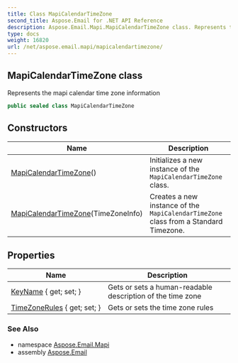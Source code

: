 ```yaml
---
title: Class MapiCalendarTimeZone
second_title: Aspose.Email for .NET API Reference
description: Aspose.Email.Mapi.MapiCalendarTimeZone class. Represents the mapi calendar time zone information
type: docs
weight: 16820
url: /net/aspose.email.mapi/mapicalendartimezone/
---
```

## MapiCalendarTimeZone class

Represents the mapi calendar time zone information

```csharp
public sealed class MapiCalendarTimeZone
```

## Constructors

| Name | Description |
| --- | --- |
| [MapiCalendarTimeZone](mapicalendartimezone/#constructor)() | Initializes a new instance of the `MapiCalendarTimeZone` class. |
| [MapiCalendarTimeZone](mapicalendartimezone/#constructor_1)(TimeZoneInfo) | Creates a new instance of the `MapiCalendarTimeZone` class from a Standard Timezone. |

## Properties

| Name | Description |
| --- | --- |
| [KeyName](../../aspose.email.mapi/mapicalendartimezone/keyname/) { get; set; } | Gets or sets a human-readable description of the time zone |
| [TimeZoneRules](../../aspose.email.mapi/mapicalendartimezone/timezonerules/) { get; set; } | Gets or sets the time zone rules |

### See Also

* namespace [Aspose.Email.Mapi](../../aspose.email.mapi/)
* assembly [Aspose.Email](../../)


